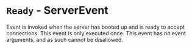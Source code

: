 # `Ready` - ServerEvent
Event is invoked when the server has booted up and is ready to accept connections. This event is only executed once. This event has no event arguments, and as such cannot be disallowed.